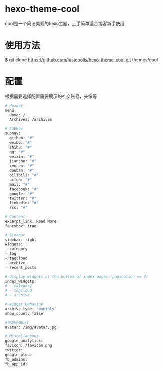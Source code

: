 # hexo-theme-cool
cool是一个简洁美观的hexo主题，上手简单适合博客新手使用

# 使用方法
$ git clone https://github.com/justcoolls/hexo-theme-cool.git themes/cool

# 配置
根据需要选择配置需要展示的社交账号，头像等
```bash
# Header
menu:
  Home: /
  Archives: /archives

# SubNav
subnav:
  github: "#"
  weibo: "#"
  zhihu: "#"
  qq: "#"
  weixin: "#"
  jianshu: "#"
  renren: "#"
  douban: "#"
  bilibili: "#"
  acfun: "#"
  mail: "#"
  facebook: "#"
  google: "#"
  twitter: "#"
  linkedin: "#"
  rss: "#"

# Content
excerpt_link: Read More
fancybox: true

# Sidebar
sidebar: right
widgets:
- category
- tag
- tagcloud
- archive
- recent_posts

# display widgets at the bottom of index pages (pagination == 2)
index_widgets:
# - category
# - tagcloud
# - archive

# widget behavior
archive_type: 'monthly'
show_count: false

#你的头像url
avatar: /img/avatar.jpg

# Miscellaneous
google_analytics:
favicon: /favicon.png
twitter:
google_plus:
fb_admins:
fb_app_id:
```

